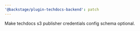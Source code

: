 ```yaml
---
'@backstage/plugin-techdocs-backend': patch
---
```


Make techdocs s3 publisher credentials config schema optional.
